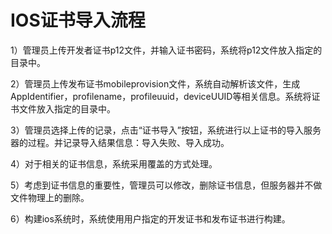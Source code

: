 # IOS证书导入流程

1）管理员上传开发者证书p12文件，并输入证书密码，系统将p12文件放入指定的目录中。

2）管理员上传发布证书mobileprovision文件，系统自动解析该文件，生成AppIdentifier，profilename，profileuuid，deviceUUID等相关信息。系统将证书文件放入指定的目录中。

3）管理员选择上传的记录，点击“证书导入”按钮，系统进行以上证书的导入服务器的过程。并记录导入结果信息：导入失败、导入成功。

4）对于相关的证书信息，系统采用覆盖的方式处理。

5）考虑到证书信息的重要性，管理员可以修改，删除证书信息，但服务器并不做文件物理上的删除。

6）构建ios系统时，系统使用用户指定的开发证书和发布证书进行构建。
